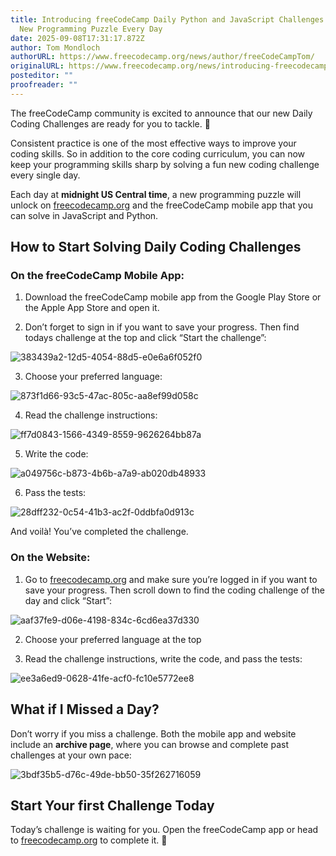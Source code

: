 ```yaml
---
title: Introducing freeCodeCamp Daily Python and JavaScript Challenges – Solve a
  New Programming Puzzle Every Day
date: 2025-09-08T17:31:17.872Z
author: Tom Mondloch
authorURL: https://www.freecodecamp.org/news/author/freeCodeCampTom/
originalURL: https://www.freecodecamp.org/news/introducing-freecodecamp-daily-python-and-javascript-challenges-solve-a-new-programming-puzzle-every-day/
posteditor: ""
proofreader: ""
---
```


The freeCodeCamp community is excited to announce that our new Daily Coding Challenges are ready for you to tackle. 🎊

<!-- more -->

Consistent practice is one of the most effective ways to improve your coding skills. So in addition to the core coding curriculum, you can now keep your programming skills sharp by solving a fun new coding challenge every single day.

Each day at **midnight US Central time**, a new programming puzzle will unlock on [freecodecamp.org][1] and the freeCodeCamp mobile app that you can solve in JavaScript and Python.

## How to Start Solving Daily Coding Challenges

### On the freeCodeCamp Mobile App:

1.  Download the freeCodeCamp mobile app from the Google Play Store or the Apple App Store and open it.
    
2.  Don’t forget to sign in if you want to save your progress. Then find todays challenge at the top and click “Start the challenge”:
    

![383439a2-12d5-4054-88d5-e0e6a6f052f0](https://cdn.hashnode.com/res/hashnode/image/upload/v1757013682796/383439a2-12d5-4054-88d5-e0e6a6f052f0.png)

3.  Choose your preferred language:

![873f1d66-93c5-47ac-805c-aa8ef99d058c](https://cdn.hashnode.com/res/hashnode/image/upload/v1757013721085/873f1d66-93c5-47ac-805c-aa8ef99d058c.png)

4.  Read the challenge instructions:

![ff7d0843-1566-4349-8559-9626264bb87a](https://cdn.hashnode.com/res/hashnode/image/upload/v1757013769135/ff7d0843-1566-4349-8559-9626264bb87a.png)

5.  Write the code:

![a049756c-b873-4b6b-a7a9-ab020db48933](https://cdn.hashnode.com/res/hashnode/image/upload/v1757013821639/a049756c-b873-4b6b-a7a9-ab020db48933.png)

6.  Pass the tests:

![28dff232-0c54-41b3-ac2f-0ddbfa0d913c](https://cdn.hashnode.com/res/hashnode/image/upload/v1757014651276/28dff232-0c54-41b3-ac2f-0ddbfa0d913c.png)

And voilà! You’ve completed the challenge.

### On the Website:

1.  Go to [freecodecamp.org][2] and make sure you’re logged in if you want to save your progress. Then scroll down to find the coding challenge of the day and click “Start”:

![aaf37fe9-d06e-4198-834c-6cd6ea37d330](https://cdn.hashnode.com/res/hashnode/image/upload/v1757014100541/aaf37fe9-d06e-4198-834c-6cd6ea37d330.png)

2.  Choose your preferred language at the top
    
3.  Read the challenge instructions, write the code, and pass the tests:
    

![ee3a6ed9-0628-41fe-acf0-fc10e5772ee8](https://cdn.hashnode.com/res/hashnode/image/upload/v1757014412721/ee3a6ed9-0628-41fe-acf0-fc10e5772ee8.png)

## What if I Missed a Day?

Don’t worry if you miss a challenge. Both the mobile app and website include an **archive page**, where you can browse and complete past challenges at your own pace:

![3bdf35b5-d76c-49de-bb50-35f262716059](https://cdn.hashnode.com/res/hashnode/image/upload/v1757015163098/3bdf35b5-d76c-49de-bb50-35f262716059.png)

## Start Your first Challenge Today

Today’s challenge is waiting for you. Open the freeCodeCamp app or head to [freecodecamp.org][3] to complete it. 🚀

[1]: https://freecodecamp.org
[2]: https://freecodecamp.org
[3]: https://freecodecamp.org